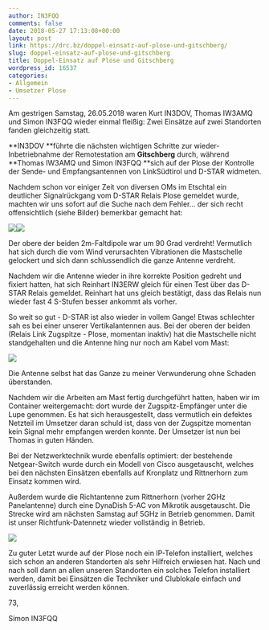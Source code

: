 ```yaml
---
author: IN3FQQ
comments: false
date: 2018-05-27 17:13:08+00:00
layout: post
link: https://drc.bz/doppel-einsatz-auf-plose-und-gitschberg/
slug: doppel-einsatz-auf-plose-und-gitschberg
title: Doppel-Einsatz auf Plose und Gitschberg
wordpress_id: 16537
categories:
- Allgemein
- Umsetzer Plose
---
```


Am gestrigen Samstag, 26.05.2018 waren Kurt IN3DOV, Thomas IW3AMQ und Simon IN3FQQ wieder einmal fleißig: Zwei Einsätze auf zwei Standorten fanden gleichzeitig statt.




**IN3DOV **führte die nächsten wichtigen Schritte zur wieder-Inbetriebnahme der Remotestation am **Gitschberg** durch, während **Thomas IW3AMQ und Simon IN3FQQ **sich auf der Plose der Kontrolle der Sende- und Empfangsantennen von LinkSüdtirol und D-STAR widmeten.




Nachdem schon vor einiger Zeit von diversen OMs im Etschtal ein deutlicher Signalrückgang vom D-STAR Relais Plose gemeldet wurde, machten wir uns sofort auf die Suche nach dem Fehler... der sich recht offensichtlich (siehe Bilder) bemerkbar gemacht hat:




[![](https://drc.bz/wp-content/uploads/2018/05/IMG_20180526_104633_542-225x300.jpg)](https://drc.bz/wp-content/uploads/2018/05/IMG_20180526_104633_542.jpg)[![](https://drc.bz/wp-content/uploads/2018/05/IMG_20180526_104627_376-225x300.jpg)](https://drc.bz/wp-content/uploads/2018/05/IMG_20180526_104627_376.jpg)




Der obere der beiden 2m-Faltdipole war um 90 Grad verdreht! Vermutlich hat sich durch die vom Wind verursachten Vibrationen die Mastschelle gelockert und sich dann schlussendlich die ganze Antenne verdreht.




Nachdem wir die Antenne wieder in ihre korrekte Position gedreht und fixiert hatten, hat sich Reinhart IN3ERW gleich für einen Test über das D-STAR Relais gemeldet. Reinhart hat uns gleich bestätigt, dass das Relais nun wieder fast 4 S-Stufen besser ankommt als vorher.




So weit so gut - D-STAR ist also wieder in vollem Gange! Etwas schlechter sah es bei einer unserer Vertikalantennen aus. Bei der oberen der beiden (Relais Link Zugspitze - Plose, momentan inaktiv) hat die Mastschelle nicht standgehalten und die Antenne hing nur noch am Kabel vom Mast:


[![](https://drc.bz/wp-content/uploads/2018/05/IMG_20180526_110537_838-225x300.jpg)](https://drc.bz/wp-content/uploads/2018/05/IMG_20180526_110537_838.jpg)


Die Antenne selbst hat das Ganze zu meiner Verwunderung ohne Schaden überstanden.




Nachdem wir die Arbeiten am Mast fertig durchgeführt hatten, haben wir im Container weitergemacht: dort wurde der Zugspitz-Empfänger unter die Lupe genommen. Es hat sich herausgestellt, dass vermutlich ein defektes Netzteil im Umsetzer daran schuld ist, dass von der Zugspitze momentan kein Signal mehr empfangen werden konnte. Der Umsetzer ist nun bei Thomas in guten Händen.




Bei der Netzwerktechnik wurde ebenfalls optimiert: der bestehende Netgear-Switch wurde durch ein Modell von Cisco ausgetauscht, welches bei den nächsten Einsätzen ebenfalls auf Kronplatz und Rittnerhorn zum Einsatz kommen wird.




Außerdem wurde die Richtantenne zum Rittnerhorn (vorher 2GHz Panelantenne) durch eine DynaDish 5-AC von Mikrotik ausgetauscht. Die Strecke wird am nächsten Samstag auf 5GHz in Betrieb genommen. Damit ist unser Richtfunk-Datennetz wieder vollständig in Betrieb.


[![](https://drc.bz/wp-content/uploads/2018/05/IMG_20180526_133951_324-225x300.jpg)](https://drc.bz/wp-content/uploads/2018/05/IMG_20180526_133951_324.jpg)


Zu guter Letzt wurde auf der Plose noch ein IP-Telefon installiert, welches sich schon an anderen Standorten als sehr Hilfreich erwiesen hat. Nach und nach soll dann an allen unseren Standorten ein solches Telefon installiert werden, damit bei Einsätzen die Techniker und Clublokale einfach und zuverlässig erreicht werden können.


73,

Simon IN3FQQ


